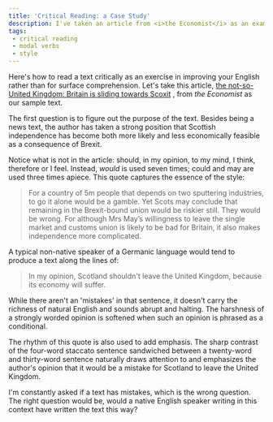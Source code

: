 ```yaml
---
title: 'Critical Reading: a Case Study'
description: I've taken an article from <i>the Economist</i> as an example of how to read a text to study English beyond understanding
tags: 
 - critical reading
 - modal verbs
 - style 
---
```

Here's how to read a text critically as an exercise in improving your English rather than for surface comprehension. Let's take this article, [the not-so-United Kingdom: Britain is sliding towards Scoxit][0] , from *the Economist* as our sample text. 

The first question is to figure out the purpose of the text. Besides being a news text, the author has taken a strong position that Scottish independence has become both more likely and less economically feasible as a consequence of Brexit. 

Notice what is not in the article: should, in my opinion, to my mind, I think, therefore or I feel. Instead, *would* is used seven times; could and may are used three times apiece. This quote captures the essence of the style: 

>For a country of 5m people that depends on two sputtering industries, to go it alone would be a gamble. Yet Scots may conclude that remaining in the Brexit-bound union would be riskier still. They would be wrong. For although Mrs May’s willingness to leave the single market and customs union is likely to be bad for Britain, it also makes independence more complicated.

A typical non-native speaker of a Germanic language would tend to produce a text along the lines of: 

> In my opinion, Scotland shouldn't leave the United Kingdom, because its economy will suffer.

While there aren't an 'mistakes' in that sentence, it doesn't carry the richness of natural English and sounds abrupt and halting. The harshness of a strongly worded opinion is softened when such an opinion is phrased as a conditional. 

The rhythm of this quote is also used to add emphasis. The sharp contrast of the four-word staccato sentence sandwiched between a twenty-word and thirty-word sentence naturally draws attention to and emphasizes the author's opinion that it would be a mistake for Scotland to leave the United Kingdom. 

I'm constantly asked if a text has mistakes, which is the wrong question. The right question would be, would a native English speaker writing in this context have written the text this way? 

[0]: http://www.economist.com/news/leaders/21717038-decision-leave-eu-appears-strengthen-case-scottish-independence-fact
